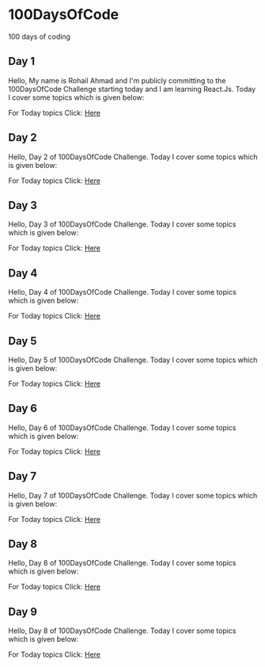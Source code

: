 # 100DaysOfCode
100 days of coding

## Day 1

Hello, My name is Rohail Ahmad and I'm publicly committing to the 100DaysOfCode Challenge starting today and I am learning React.Js.
Today I cover some topics which is given below:

For Today topics Click: [Here](Days/Day1.md)

## Day 2

Hello, 
Day 2 of 100DaysOfCode Challenge.
Today I cover some topics which is given below:

For Today topics Click: [Here](Days/Day2.md)

## Day 3

Hello, 
Day 3 of 100DaysOfCode Challenge.
Today I cover some topics which is given below:

For Today topics Click: [Here](Days/Day3.md)

## Day 4

Hello, 
Day 4 of 100DaysOfCode Challenge.
Today I cover some topics which is given below:

For Today topics Click: [Here](Days/Day4.md)

## Day 5

Hello, 
Day 5 of 100DaysOfCode Challenge.
Today I cover some topics which is given below:

For Today topics Click: [Here](Days/Day5.md)

## Day 6

Hello, 
Day 6 of 100DaysOfCode Challenge.
Today I cover some topics which is given below:

For Today topics Click: [Here](Days/Day6.md)

## Day 7

Hello, 
Day 7 of 100DaysOfCode Challenge.
Today I cover some topics which is given below:

For Today topics Click: [Here](Days/Day7.md)

## Day 8

Hello, 
Day 8 of 100DaysOfCode Challenge.
Today I cover some topics which is given below:

For Today topics Click: [Here](Days/Day8.md)

## Day 9

Hello, 
Day 8 of 100DaysOfCode Challenge.
Today I cover some topics which is given below:

For Today topics Click: [Here](Days/Day9.md)